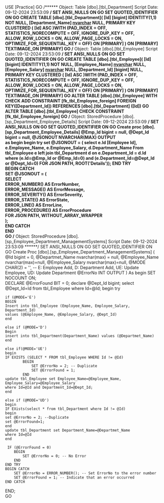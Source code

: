 USE [Practice]
GO
/****** Object:  Table [dbo].[tbl_Department]    Script Date: 09-12-2024 23:53:09 ******/
SET ANSI_NULLS ON
GO
SET QUOTED_IDENTIFIER ON
GO
CREATE TABLE [dbo].[tbl_Department](
	[Id] [bigint] IDENTITY(1,1) NOT NULL,
	[Department_Name] [nvarchar](max) NULL,
PRIMARY KEY CLUSTERED 
(
	[Id] ASC
)WITH (PAD_INDEX = OFF, STATISTICS_NORECOMPUTE = OFF, IGNORE_DUP_KEY = OFF, ALLOW_ROW_LOCKS = ON, ALLOW_PAGE_LOCKS = ON, OPTIMIZE_FOR_SEQUENTIAL_KEY = OFF) ON [PRIMARY]
) ON [PRIMARY] TEXTIMAGE_ON [PRIMARY]
GO
/****** Object:  Table [dbo].[tbl_Employee]    Script Date: 09-12-2024 23:53:09 ******/
SET ANSI_NULLS ON
GO
SET QUOTED_IDENTIFIER ON
GO
CREATE TABLE [dbo].[tbl_Employee](
	[Id] [bigint] IDENTITY(1,1) NOT NULL,
	[Employee_Name] [nvarchar](max) NULL,
	[Employee_Salary] [nvarchar](max) NULL,
	[Department_Id] [bigint] NULL,
PRIMARY KEY CLUSTERED 
(
	[Id] ASC
)WITH (PAD_INDEX = OFF, STATISTICS_NORECOMPUTE = OFF, IGNORE_DUP_KEY = OFF, ALLOW_ROW_LOCKS = ON, ALLOW_PAGE_LOCKS = ON, OPTIMIZE_FOR_SEQUENTIAL_KEY = OFF) ON [PRIMARY]
) ON [PRIMARY] TEXTIMAGE_ON [PRIMARY]
GO
ALTER TABLE [dbo].[tbl_Employee]  WITH CHECK ADD  CONSTRAINT [fk_tbl_Employee_foreign] FOREIGN KEY([Department_Id])
REFERENCES [dbo].[tbl_Department] ([Id])
GO
ALTER TABLE [dbo].[tbl_Employee] CHECK CONSTRAINT [fk_tbl_Employee_foreign]
GO
/****** Object:  StoredProcedure [dbo].[sp_Department_Employee_Details]    Script Date: 09-12-2024 23:53:09 ******/
SET ANSI_NULLS ON
GO
SET QUOTED_IDENTIFIER ON
GO
Create proc [dbo].[sp_Department_Employee_Details]
@Emp_Id bigint = null,
@Dept_Id bigint = null,
@JSONOUT NVARCHAR(MAX) OUTPUT   
as 
begin
begin try
set @JSONOUT = (
select e.Id [Employee Id], e.Employee_Name, e.Employee_Salary, d.Department_Name From tbl_Employee e 
left join tbl_Department d on e.Department_Id = d.Id
where (e.Id=@Emp_Id or @Emp_Id=0) and (e.Department_Id=@Dept_Id or @Dept_Id=0)
FOR JSON PATH, ROOT('Details'));
END TRY    
    BEGIN CATCH    
          SET @JSONOUT = (    
            SELECT     
    ERROR_NUMBER() AS ErrorNumber,     
                ERROR_MESSAGE() AS ErrorMessage,    
                ERROR_SEVERITY() AS ErrorSeverity,    
                ERROR_STATE() AS ErrorState,    
                ERROR_LINE() AS ErrorLine,    
                ERROR_PROCEDURE() AS ErrorProcedure    
            FOR JSON PATH, WITHOUT_ARRAY_WRAPPER    
        );    
    END CATCH    
END    
GO
/****** Object:  StoredProcedure [dbo].[sp_Employee_Department_ManagementSystems]    Script Date: 09-12-2024 23:53:09 ******/
SET ANSI_NULLS ON
GO
SET QUOTED_IDENTIFIER ON
GO
Create Proc [dbo].[sp_Employee_Department_ManagementSystems]
(
@Id bigint = 0,
@Departmet_Name nvarchar(max) = null,
@Employee_Name nvarchar(max)=null,
@Employee_Salary nvarchar(max)=null,
@MODE CHAR(2) = '', -- E: Employee Add, D: Department Add, UE: Update Employee, UD: Update Department
@ErrorNo INT OUTPUT 
)
As begin
SET NOCOUNT ON;        
    DECLARE @ErrorFound BIT = 0; 
	declare @Dept_Id bigint;
	select @Dept_Id=Id from tbl_Employee where Id=@Id;
	begin try

	if (@MODE='E')
	BEGIN
	Insert into tbl_Employee (Employee_Name, Employee_Salary, Department_Id)
	values (@Employee_Name, @Employee_Salary, @Dept_Id)
	end

	else if (@MODE='D')
	Begin
	insert into tbl_Department(Department_Name) values (@Departmet_Name)
	end

	else if(@MODE='UE')
	begin
	IF EXISTS (SELECT * FROM tbl_Employee WHERE Id != @Id)        
            BEGIN        
                SET @ErrorNo = 2; -- Duplicate        
                SET @ErrorFound = 1;        
            END        
	update tbl_Employee set Employee_Name=@Employee_Name, Employee_Salary=@Employee_Salary
	where Id=@Id and Department_Id=@Dept_Id;
	end

	else if (@MODE='UD')
	begin
	IF EXists(select * from tbl_Department where Id != @Id)
	begin
	set @ErrorNo = 2; --Duplicate
	set @ErrorFound=1;
	end
	update tbl_Department set Department_Name=@Departmet_Name
	where Id=@Id
	end

	 IF (@ErrorFound = 0)        
        BEGIN        
            SET @ErrorNo = 0; -- No Error        
        END        
    END TRY        
    BEGIN CATCH        
        SET @ErrorNo = ERROR_NUMBER(); -- Set ErrorNo to the error number        
        SET @ErrorFound = 1; -- Indicate that an error occurred        
    END CATCH        
END;   
GO
